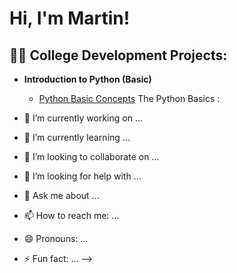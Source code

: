 <h1>Hi, I'm Martin!</h1>

<h2>👨‍💻 College Development Projects:</h2>

- <b>Introduction to Python (Basic)</b>
  - [Python Basic Concepts](https://github.com/Martin1170)
The Python Basics :

- 🔭 I’m currently working on ...
- 🌱 I’m currently learning ...
- 👯 I’m looking to collaborate on ...
- 🤔 I’m looking for help with ...
- 💬 Ask me about ...
- 📫 How to reach me: ...
- 😄 Pronouns: ...
- ⚡ Fun fact: ...
-->
